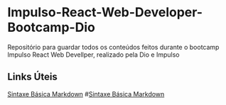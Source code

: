 # Impulso-React-Web-Developer-Bootcamp-Dio
Repositório para guardar todos os conteúdos feitos durante o bootcamp Impulso React Web Devellper, realizado pela Dio e Impulso

## Links Úteis
[Sintaxe Básica Markdown](https://web.digitalinnovation.one/home)
#[Sintaxe Básica Markdown](https://impulso.network/)

